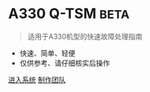 <!-- coverpage.md -->

<!-- ![logo](_media/icon.svg)-->

# A330 Q-TSM <small>BETA</small>

> 适用于A330机型的快速故障处理指南

- 快速、简单、轻便
- 仅供参考、请仔细核实后操作

[进入系统](quick-start)
[制作团队](#)
